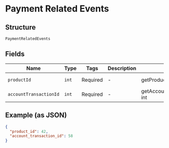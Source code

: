 
# Payment Related Events

## Structure

`PaymentRelatedEvents`

## Fields

| Name | Type | Tags | Description | Getter | Setter |
|  --- | --- | --- | --- | --- | --- |
| `productId` | `int` | Required | - | getProductId(): int | setProductId(int productId): void |
| `accountTransactionId` | `int` | Required | - | getAccountTransactionId(): int | setAccountTransactionId(int accountTransactionId): void |

## Example (as JSON)

```json
{
  "product_id": 42,
  "account_transaction_id": 58
}
```


